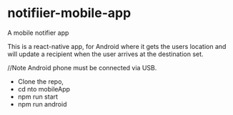 # notifiier-mobile-app
A mobile notifier app

This is a react-native app, for Android where it gets the users location and will update a recipient when the user arrives at the destination set.


//Note Android phone must be connected via USB.
<br/>
- Clone the repo, 
- cd nto mobileApp
- npm run start
- npm run android
